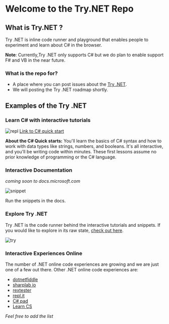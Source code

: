 
# Welcome to the Try.NET Repo 

## What is Try.NET ?

Try .NET is inline code runner and playground that enables people to experiment and learn about C# in the browser. 

**Note**: Currently,Try .NET only supports C# but we do plan to enable support F# and VB in the near future. 

### What is the repo for?
- A place where you can post issues about the [Try .NET](https://try.dot.net).
- We will posting the Try .NET roadmap shortly. 

## Examples of the Try .NET 

### Learn C# with interactive tutorials 
![repl](https://user-images.githubusercontent.com/2546640/31154776-60fc3820-a877-11e7-9330-ba7cdaa7e639.gif)
[Link to C# quick start](https://docs.microsoft.com/en-us/dotnet/csharp/quick-starts/)

**About the C# Quick starts:**  You'll learn the basics of C# syntax and how to work with data types like strings, numbers, and booleans. It's all interactive, and you'll be writing code within minutes. These first lessons assume no prior knowledge of programming or the C# language.

### Interactive Documentation 
*coming soon to docs.microsoft.com*

![snippet](https://user-images.githubusercontent.com/2546640/31156287-a357ca5e-a881-11e7-88b9-100d09712a40.gif)

Run the snippets in the docs. 

### Explore Try .NET 

Try .NET is the code runner behind the interactive tutorials and snippets. If you would like to explore in its raw state, [check out here](https://try.dot.net/).

![try](https://user-images.githubusercontent.com/2546640/31156674-e8515290-a883-11e7-88fa-7326726b8bdb.gif)

### Interactive Experiences Online
The number of .NET online code experiences are growing and we are just one of a few out there. Other .NET online code experiences are:

- [dotnetfiddle](https://dotnetfiddle.net/)
- [sharplab io](https://sharplab.io/)
- [rextester]( http://rextester.com/)
- [repl.it](https://repl.it/languages/csharp)
- [C# pad](https://csharppad.com/)
- [Learn CS](http://www.learncs.org/)

*Feel free to add the list*

